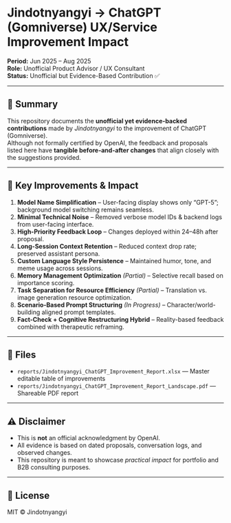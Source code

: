 # Jindotnyangyi → ChatGPT (Gomniverse) UX/Service Improvement Impact

**Period:** Jun 2025 – Aug 2025  
**Role:** Unofficial Product Advisor / UX Consultant  
**Status:** Unofficial but Evidence-Based Contribution ✅  

---

## 📌 Summary
This repository documents the **unofficial yet evidence-backed contributions** made by *Jindotnyangyi* to the improvement of ChatGPT (Gomniverse).  
Although not formally certified by OpenAI, the feedback and proposals listed here have **tangible before-and-after changes** that align closely with the suggestions provided.

---

## 🚀 Key Improvements & Impact
1. **Model Name Simplification** – User-facing display shows only “GPT-5”; background model switching remains seamless.
2. **Minimal Technical Noise** – Removed verbose model IDs & backend logs from user-facing interface.
3. **High-Priority Feedback Loop** – Changes deployed within 24–48h after proposal.
4. **Long-Session Context Retention** – Reduced context drop rate; preserved assistant persona.
5. **Custom Language Style Persistence** – Maintained humor, tone, and meme usage across sessions.
6. **Memory Management Optimization** *(Partial)* – Selective recall based on importance scoring.
7. **Task Separation for Resource Efficiency** *(Partial)* – Translation vs. image generation resource optimization.
8. **Scenario-Based Prompt Structuring** *(In Progress)* – Character/world-building aligned prompt templates.
9. **Fact-Check + Cognitive Restructuring Hybrid** – Reality-based feedback combined with therapeutic reframing.

---

## 📂 Files
- `reports/Jindotnyangyi_ChatGPT_Improvement_Report.xlsx` — Master editable table of improvements
- `reports/Jindotnyangyi_ChatGPT_Improvement_Report_Landscape.pdf` — Shareable PDF report

---

## ⚠ Disclaimer
- This is **not** an official acknowledgment by OpenAI.  
- All evidence is based on dated proposals, conversation logs, and observed changes.  
- This repository is meant to showcase *practical impact* for portfolio and B2B consulting purposes.

---

## 📜 License
MIT © Jindotnyangyi
